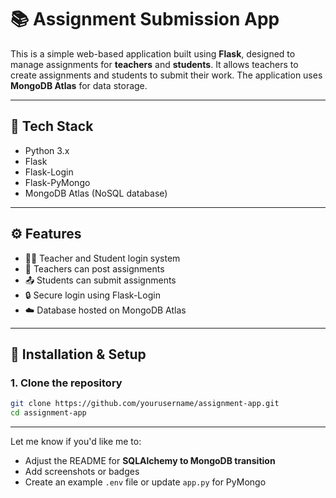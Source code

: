 # 📚 Assignment Submission App

This is a simple web-based application built using **Flask**, designed to manage assignments for **teachers** and **students**. It allows teachers to create assignments and students to submit their work. The application uses **MongoDB Atlas** for data storage.

---

## 🔧 Tech Stack

- Python 3.x
- Flask
- Flask-Login
- Flask-PyMongo
- MongoDB Atlas (NoSQL database)

---

## ⚙️ Features

- 🧑‍🏫 Teacher and Student login system
- 📝 Teachers can post assignments
- 📤 Students can submit assignments
- 🔒 Secure login using Flask-Login
- ☁️ Database hosted on MongoDB Atlas

---

## 🚀 Installation & Setup

### 1. Clone the repository

```bash
git clone https://github.com/yourusername/assignment-app.git
cd assignment-app
```

---

Let me know if you'd like me to:
- Adjust the README for **SQLAlchemy to MongoDB transition**
- Add screenshots or badges
- Create an example `.env` file or update `app.py` for PyMongo
